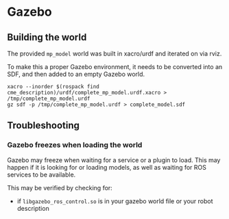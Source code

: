 # Gazebo

## Building the world
The provided `mp_model` world was built in xacro/urdf and iterated on via rviz.

To make this a proper Gazebo environment, it needs to be converted into an SDF,
and then added to an empty Gazebo world.

```
xacro --inorder $(rospack find cme_description)/urdf/complete_mp_model.urdf.xacro > /tmp/complete_mp_model.urdf
gz sdf -p /tmp/complete_mp_model.urdf > complete_model.sdf
```


## Troubleshooting

### Gazebo freezes when loading the world
Gazebo may freeze when waiting for a service or a plugin to load.
This may happen if it is looking for or loading models, as well as waiting for ROS services to be available.

This may be verified by checking for:
- if `libgazebo_ros_control.so` is in your gazebo world file or your robot description
